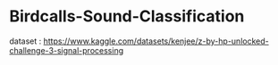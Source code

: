 # Birdcalls-Sound-Classification

dataset : https://www.kaggle.com/datasets/kenjee/z-by-hp-unlocked-challenge-3-signal-processing

